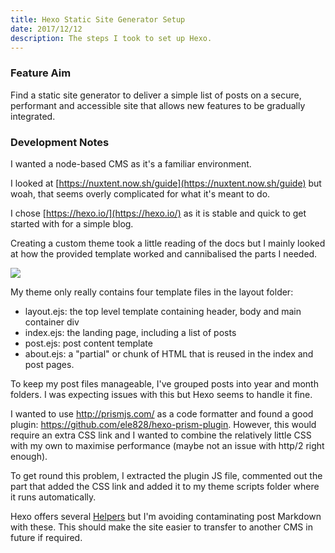 ```yaml
---
title: Hexo Static Site Generator Setup
date: 2017/12/12
description: The steps I took to set up Hexo.
---
```

### Feature Aim
Find a static site generator to deliver a simple list of posts on a secure, performant and accessible site that allows new features to be gradually integrated.

### Development Notes

I wanted a node-based CMS as it's a familiar environment.

I looked at [https://nuxtent.now.sh/guide](https://nuxtent.now.sh/guide) but woah, that seems overly complicated for what it&#39;s meant to do.

I chose [https://hexo.io/](https://hexo.io/) as it is stable and quick to get started with for a simple blog. 

Creating a custom theme took a little reading of the docs but I mainly looked at how the provided template worked and cannibalised the parts I needed.

<img class="pg-image-post-full pg-image-post-border" style="max-width:378px;" src="/2017/12/hexo-static-site-generator-setup/hexo-theme-templates.gif">

My theme only really contains four template files in the layout folder:

- layout.ejs: the top level template containing header, body and main container div
- index.ejs: the landing page, including a list of posts
- post.ejs: post content template
- about.ejs: a &quot;partial&quot; or chunk of HTML that is reused in the index and post pages.

To keep my post files manageable, I've grouped posts into year and month folders. I was expecting issues with this but Hexo seems to handle it fine.

I wanted to use http://prismjs.com/ as a code formatter and found a good plugin: https://github.com/ele828/hexo-prism-plugin. However, this would require an extra CSS link and I wanted to combine the relatively little CSS with my own to maximise performance (maybe not an issue with http/2 right enough).

To get round this problem, I extracted the plugin JS file, commented out the part that added the CSS link and added it to my theme scripts folder where it runs automatically.

Hexo offers several [Helpers](https://hexo.io/docs/helpers.html) but I'm avoiding contaminating post Markdown with these. This should make the site easier to transfer to another CMS in future if required.